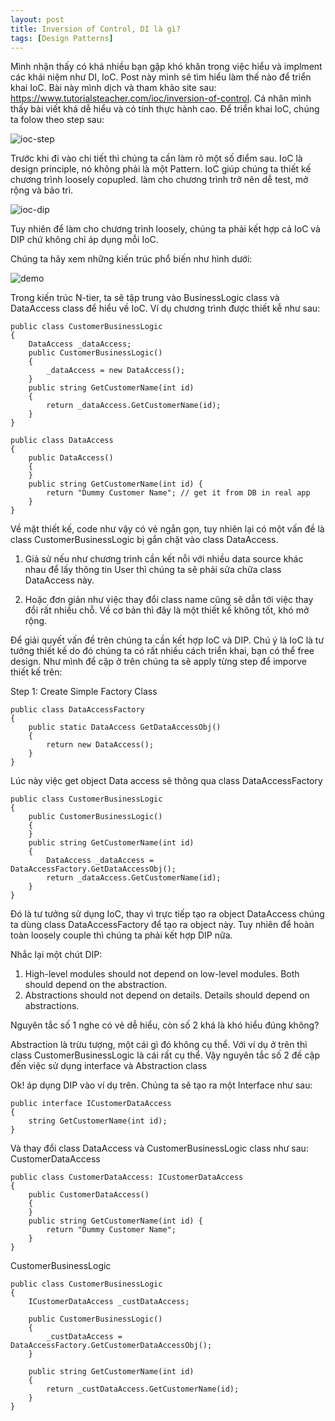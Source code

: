 ```yaml
---
layout: post
title: Inversion of Control, DI là gì?
tags: [Design Patterns]
---
```

Mình nhận thấy có khá nhiều bạn gặp khó khăn trong việc hiểu và implment các khái niệm như DI, IoC. Post này mình sẽ tìm hiểu làm thế nào để triển khai IoC. Bài này mình dịch và tham khảo site sau: https://www.tutorialsteacher.com/ioc/inversion-of-control. Cá nhân mình thấy bài viết khá dễ hiểu và có tính thực hành cao. Để triển khai IoC, chúng ta folow theo step sau:

![ioc-step](https://www.tutorialsteacher.com/Content/images/ioc/ioc-step1.png "IoC steps")

Trước khi đi vào chi tiết thì chúng ta cần làm rõ một số điểm sau. IoC là design principle, nó không phải là một Pattern. 
IoC giúp chúng ta thiết kế chương trình loosely copupled. làm cho chương trình trở nên dễ test, mở rộng và bảo trì. 

![ioc-dip](https://www.tutorialsteacher.com/Content/images/ioc/principles-and-patterns.png "IoC&DIP")

Tuy nhiên để làm cho chương trình loosely, chúng ta phải kết hợp cả IoC và DIP chứ không chỉ áp dụng mỗi IoC. 

Chúng ta hãy xem những kiến trúc phổ biến như hình dưới:

![demo](https://www.tutorialsteacher.com/Content/images/ioc/demo-architecture.png "demo")

Trong kiến trúc N-tier, ta sẽ tập trung vào BusinessLogic class và  DataAccess class để hiểu về IoC. Ví dụ chương trình được thiết kễ như sau:

~~~~
public class CustomerBusinessLogic
{
    DataAccess _dataAccess;
    public CustomerBusinessLogic()
    {
        _dataAccess = new DataAccess();
    }
    public string GetCustomerName(int id)
    {
        return _dataAccess.GetCustomerName(id);
    }
}

public class DataAccess
{
    public DataAccess()
    {
    }
    public string GetCustomerName(int id) {
        return "Dummy Customer Name"; // get it from DB in real app
    }
}
~~~~

Về mặt thiết kế, code như vậy có vẻ ngắn gọn, tuy nhiên lại có một vấn đề là class CustomerBusinessLogic bị gắn chặt vào class DataAccess. 
1. Giả sử nếu như chương trình cần kết nỗi với nhiều data source khác nhau để lấy thông tin User thì chúng ta sẽ phải sửa 
chữa class DataAccess này. 

2. Hoặc đơn giản như việc thay đổi class name cũng sẽ dẫn tới việc thay đổi rất nhiều chỗ. Về cơ bản thì đây là một thiết kế không tốt, khó mở rộng. 

Để giải quyết vấn đề trên chúng ta cần kết hợp IoC và DIP. Chú ý là IoC là tư tưởng thiết kế do đó chúng ta có rất nhiều cách triển khai, bạn có thể free design. 
Như mình để cập ở trên chúng ta sẽ apply từng step để imporve thiết kế trên:

Step 1: Create Simple Factory Class 
~~~~
public class DataAccessFactory
{
    public static DataAccess GetDataAccessObj() 
    {
        return new DataAccess();
    }
}
~~~~
Lúc này việc get object Data access sẽ thông qua class DataAccessFactory

~~~~
public class CustomerBusinessLogic
{
    public CustomerBusinessLogic()
    {
    }
    public string GetCustomerName(int id)
    {
        DataAccess _dataAccess =  DataAccessFactory.GetDataAccessObj();
        return _dataAccess.GetCustomerName(id);
    }
}
~~~~

Đó là tư tưởng sử dụng IoC, thay vì trực tiếp tạo ra object DataAccess chúng ta dùng class DataAccessFactory để tạo ra object này. 
Tuy nhiên để hoàn toàn loosely couple thì chúng ta phải kết hợp DIP nữa. 

Nhắc lại một chút DIP:
1. High-level modules should not depend on low-level modules. Both should depend on the abstraction.
2. Abstractions should not depend on details. Details should depend on abstractions.

Nguyên tắc số 1 nghe có vẻ dễ hiểu, còn số 2 khá là khó hiểu đúng không?

Abstraction là trừu tượng, một cái gì đó không cụ thể. Với ví dụ ở trên thì class CustomerBusinessLogic là cái rất cụ thể. Vậy nguyên tắc số 2 đề cập đến việc sử dụng interface và Abstraction class 

Ok! áp dụng DIP vào ví dụ trên. Chúng ta sẽ tạo ra một Interface như sau:
~~~~
public interface ICustomerDataAccess
{
    string GetCustomerName(int id);
}
~~~~
Và thay đổi class DataAccess và CustomerBusinessLogic class như sau:
CustomerDataAccess
~~~~
public class CustomerDataAccess: ICustomerDataAccess
{
    public CustomerDataAccess()
    {
    }
    public string GetCustomerName(int id) {
        return "Dummy Customer Name";        
    }
}
~~~~
CustomerBusinessLogic
~~~~
public class CustomerBusinessLogic
{
    ICustomerDataAccess _custDataAccess;

    public CustomerBusinessLogic()
    {
        _custDataAccess = DataAccessFactory.GetCustomerDataAccessObj();
    }

    public string GetCustomerName(int id)
    {
        return _custDataAccess.GetCustomerName(id);
    }
}
~~~~
